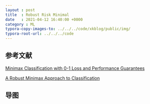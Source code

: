 ```yaml
---
layout : post
title  : Robust Risk Minimal
date   : 2021-04-12 16:40:00 +0000
category : ML
typora-copy-images-to: ../../../code/xkblog/public/img/
typora-root-url: ../../../code
---
```


## 参考文献

[Minimax Classification with 0-1 Loss and Performance Guarantees](http://cseweb.ucsd.edu/~lcayton/resexam.pdf)

[A Robust Minimax Approach to Classification]()

## 导图

